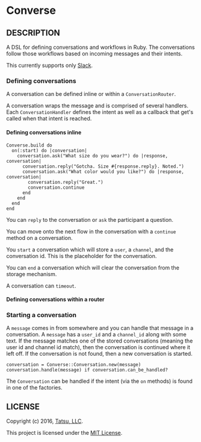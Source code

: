 Converse
========

## DESCRIPTION

A DSL for defining conversations and workflows in Ruby. The conversations follow those workflows based on incoming messages and their intents.

This currently supports only [Slack](https://slack.com).

### Defining conversations

A conversation can be defined inline or within a `ConversationRouter`.

A conversation wraps the message and is comprised of several handlers. Each `ConversationHandler` defines the intent as well as a callback that get's called when that intent is reached.

#### Defining conversations inline

```
Converse.build do
  on(:start) do |conversation|
    conversation.ask("What size do you wear?") do |response, conversation|
      conversation.reply("Gotcha. Size #{response.reply}. Noted.")
      conversation.ask("What color would you like?") do |response, conversation|
        conversation.reply("Great.")
        conversation.continue
      end
    end
  end
end
```

You can `reply` to the conversation or `ask` the participant a question.

You can move onto the next flow in the conversation with a `continue` method on a conversation.

You `start` a conversation which will store a `user`, a `channel`, and the conversation id. This is the placeholder for the conversation.

You can `end` a conversation which will clear the conversation from the storage mechanism.

A conversation can `timeout`.

#### Defining conversations within a router

### Starting a conversation

A `message` comes in from somewhere and you can handle that message in a conversation. A `message` has a `user_id` and a `channel_id` along with some text. If the message matches one of the stored conversations (meaning the user id and channel id match), then the conversation is continued where it left off. If the conversation is not found, then a new conversation is started.

```
conversation = Converse::Conversation.new(message)
conversation.handle(message) if conversation.can_be_handled?
```

The `Conversation` can be handled if the intent (via the `on` methods) is found in one of the factories.

## LICENSE

Copyright (c) 2016, [Tatsu, LLC](http://tatsu.io).

This project is licensed under the [MIT License](LICENSE.md).
